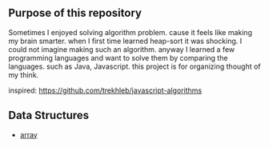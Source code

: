 
## Purpose of this repository

Sometimes I enjoyed solving algorithm problem. cause it feels like making my brain smarter.
when I first time learned heap-sort it was shocking. I could not imagine making such an algorithm. anyway 
I learned a few programming languages ​​and want to solve them by comparing the languages.
such as Java, Javascript. this project is for organizing thought of my think.

inspired: https://github.com/trekhleb/javascript-algorithms

## Data Structures

* [array](data-structure/array/array.md)

